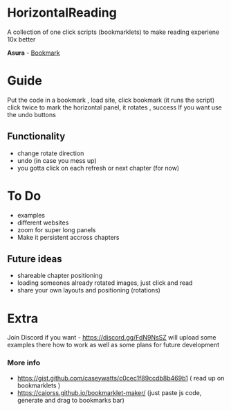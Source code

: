 # HorizontalReading
A collection of one click scripts (bookmarklets) to make reading experiene 10x better

**Asura** - [Bookmark](javascript:(function()%7Blet%20appendedCanvases%20%3D%20%5B%5D%3B%20%0Alet%20rotationDirection%20%3D%20'clockwise'%3B%20%0A%0Afunction%20doImages()%20%7B%0A%20%20const%20upperImage%20%3D%20selection.upper.image%3B%0A%20%20const%20lowerImage%20%3D%20selection.lower.image%3B%0A%0A%20%20if%20(!upperImage.complete%20%7C%7C%20!lowerImage.complete)%20%7B%0A%20%20%20%20console.error(%22One%20or%20both%20images%20are%20not%20fully%20loaded.%22)%3B%0A%20%20%20%20return%3B%0A%20%20%7D%0A%0A%20%20const%20upperPageNum%20%3D%20selection.upper.pageNumber%3B%0A%20%20const%20lowerPageNum%20%3D%20selection.lower.pageNumber%3B%0A%0A%20%20const%20canvas%20%3D%20document.createElement('canvas')%3B%0A%20%20const%20ctx%20%3D%20canvas.getContext('2d')%3B%0A%0A%20%20let%20totalWidth%20%3D%200%3B%0A%20%20let%20totalHeight%20%3D%200%3B%0A%0A%20%20const%20fullWidth%20%3D%20window.outerWidth%3B%0A%0A%20%20scaleFactor%20%3D%201%0A%0A%20%20if%20(upperPageNum%20%3D%3D%3D%20lowerPageNum)%20%7B%0A%0A%20%20%20%20const%20img%20%3D%20selection.upper.image%3B%0A%20%20%20%20imageWidth%20%3D%20img.width%3B%0A%20%20%20%20imageHeight%20%3D%20selection.lower.y%20-%20selection.upper.y%20%0A%0A%20%20%20%20totalWidth%20%3D%20imageWidth%3B%0A%20%20%20%20totalHeight%20%3D%20imageHeight%3B%0A%0A%20%20%20%20if%20(totalHeight%20%3E%20fullWidth)%20%7B%0A%20%20%20%20%20%20%20%20%20%20scaleFactor%20%3D%20fullWidth%20%2F%20totalHeight%3B%0A%20%20%20%20%20%20%20%20%20%20totalHeight%20%3D%20totalHeight%20*%20scaleFactor%3B%20%0A%20%20%20%20%20%20%20%20%20%20totalWidth%20%3D%20%20totalWidth%20%20*%20scaleFactor%3B%0A%20%20%20%20%7D%20%0A%0A%20%20%20%20canvas.width%20%3D%20totalWidth%3B%0A%20%20%20%20canvas.height%20%3D%20totalHeight%3B%0A%0A%20%20%20%20ctx.drawImage(img%2C%200%2C%20selection.upper.y%2C%20imageWidth%2C%20imageHeight%2C%200%2C%200%2C%20imageWidth%20*%20scaleFactor%20%2C%20imageHeight%20*%20scaleFactor)%3B%0A%0A%20%20%7D%0A%0A%20%20else%20%7B%0A%0A%20%20%20%20const%20startPage%20%3D%20upperPageNum%3B%0A%20%20%20%20const%20endPage%20%3D%20%20%20lowerPageNum%3B%0A%0A%20%20%20%20totalWidth%20%3D%20Math.max(upperImage.width%2C%20lowerImage.width)%3B%0A%0A%20%20%20%20const%20s_height%20%3D%20upperImage.height%20-%20selection.upper.y%0A%20%20%20%20totalHeight%20%3D%20s_height%20%0A%0A%20%20%20%20const%20lower_s_height%20%3D%20selection.lower.y%3B%0A%20%20%20%20totalHeight%20%2B%3D%20lower_s_height%0A%0A%20%20%20%20if%20(totalHeight%20%3E%20fullWidth)%20%7B%0A%20%20%20%20%20%20%20%20%20%20scaleFactor%20%3D%20fullWidth%20%2F%20totalHeight%3B%0A%20%20%20%20%20%20%20%20%20%20totalHeight%20%3D%20totalHeight%20*%20scaleFactor%3B%20%0A%20%20%20%20%20%20%20%20%20%20totalWidth%20%3D%20%20totalWidth%20%20*%20scaleFactor%3B%0A%20%20%20%20%20%20%20%20%7D%20%0A%0A%20%20%20%20canvas.width%20%3D%20totalWidth%3B%0A%20%20%20%20canvas.height%20%3D%20totalHeight%3B%0A%0A%20%20%20%20ctx.drawImage(upperImage%2C%200%2C%20selection.upper.y%2C%20upperImage.width%2C%20s_height%2C%200%2C%200%2C%20upperImage.width%20*%20scaleFactor%2C%20s_height%20*%20scaleFactor)%3B%0A%0A%20%20%20%20let%20currentYPosition%20%3D%20s_height%20*%20scaleFactor%3B%20%0A%0A%20%20%20%20ctx.drawImage(lowerImage%2C%200%2C%200%2C%20upperImage.width%2C%20lower_s_height%2C%200%2C%20currentYPosition%2C%20upperImage.width%20*%20scaleFactor%2C%20lower_s_height%20*%20scaleFactor)%3B%0A%0A%20%20%7D%0A%0A%20%20const%20rotatedCanvas%20%3D%20document.createElement('canvas')%3B%0A%20%20const%20rotatedCtx%20%3D%20rotatedCanvas.getContext('2d')%3B%0A%0A%20%20rotatedCanvas.width%20%3D%20totalHeight%3B%20%20%0A%20%20rotatedCanvas.height%20%3D%20totalWidth%3B%20%20%0A%0A%20%20rotatedCtx.translate(rotatedCanvas.width%20%2F%202%2C%20rotatedCanvas.height%20%2F%202)%3B%20%20%0A%0A%20%20%20%20if%20(rotationDirection%20%3D%3D%3D%20'clockwise')%20%7B%0A%20%20%20%20%20%20%20%20rotatedCtx.rotate(Math.PI%20%2F%202)%3B%20%20%0A%20%20%20%20%7D%20else%20%7B%0A%20%20%20%20%20%20%20%20rotatedCtx.rotate(-Math.PI%20%2F%202)%3B%20%20%0A%20%20%20%20%7D%20%0A%0A%20%20rotatedCtx.drawImage(canvas%2C%20-canvas.width%20%2F%202%2C%20-canvas.height%20%2F%202)%3B%0A%0A%20%20rotatedCanvas.style.position%20%3D%20'absolute'%3B%20%20%0A%0A%20%20let%20centerX%20%3D%20(fullWidth%20-%20rotatedCanvas.width)%20%2F%202%3B%0A%0A%20%20rotatedCanvas.style.left%20%3D%20%60%24%7BcenterX%7Dpx%60%3B%0A%0A%20%20let%20positionOffset%20%3D%20selection.lower.y%20%3B%0A%0A%20%20rotatedCanvas.style.top%20%3D%20%60%24%7BlowerImage.offsetTop%20%2B%20positionOffset%20-%20(rotatedCanvas.height)%7Dpx%60%3B%20%20%20%0A%0A%20%20rotatedCanvas.style.zIndex%20%3D%20'100'%3B%20%20%0A%0A%20%20document.body.appendChild(rotatedCanvas)%3B%20%20%0A%20%20appendedCanvases.push(rotatedCanvas)%3B%0A%0A%20%20rotatedCanvas.style.marginTop%20%3D%20'20px'%3B%0A%20%20rotatedCanvas.style.border%20%3D%20'1px%20solid%20%23000'%3B%20%0A%20%20rotatedCanvas.style.overflowX%20%3D%20%22scroll%22%3B%20%0A%20%20rotatedCanvas.style.whiteSpace%20%3D%20%22nowrap%22%3B%20%0A%0A%20%20console.log('Canvas%20rendered.')%3B%0A%7D%0A%0Aselection%20%3D%20%7B%0A%20%20%20%20%20%20%20%20upper%3A%20null%2C%0A%20%20%20%20%20%20%20%20lower%3A%20null%2C%0A%20%20%20%20%7D%3B%0A%0Afunction%20start()%20%7B%0A%0A%20%20%20%20function%20selectRegion(event)%20%7B%0A%20%20%20%20%20%20%20%20const%20img%20%3D%20event.target%3B%20%0A%20%20%20%20%20%20%20%20const%20imageHeight%20%3D%20img.naturalHeight%3B%0A%20%20%20%20%20%20%20%20const%20rect%20%3D%20img.getBoundingClientRect()%3B%0A%20%20%20%20%20%20%20%20const%20imgNumber%20%3D%20img.alt.match(%2F%5Cd%2B%2F)%5B0%5D%3B%0A%0A%20%20%20%20%20%20%20%20const%20yOffset%20%3D%20event.clientY%20-%20rect.top%3B%20%20%0A%0A%20%20%20%20%20%20%20%20if%20(!selection.upper)%20%7B%0A%0A%20%20%20%20%20%20%20%20%20%20%20%20selection.upper%20%3D%20%7B%20image%3Aimg%2C%20pageNumber%3A%20imgNumber%2C%20y%3A%20yOffset%2C%20height%3A%20imageHeight%20%7D%3B%0A%20%20%20%20%20%20%20%20%7D%20else%0A%20%20%20%20%20%20%20%20if%20(!selection.lower)%20%7B%0A%20%20%20%20%20%20%20%20%20%20%20%20selection.lower%20%3D%20%7B%20image%3Aimg%2C%20pageNumber%3A%20imgNumber%2C%20y%3A%20yOffset%2C%20height%3A%20imageHeight%20%7D%3B%0A%20%20%20%20%20%20%20%20%20%20%20%20if%20(selection.lower.pageNumber%20%3C%20selection.upper.pageNumber%20%7C%7C%20(selection.lower.pageNumber%20%3D%3D%3D%20selection.upper.pageNumber%20%26%26%20selection.lower.y%20%3C%20selection.upper.y))%20%7B%0A%0A%20%20%20%20%20%20%20%20%20%20%20%20%20%20%20%20const%20temp%20%3D%20selection.upper%3B%0A%20%20%20%20%20%20%20%20%20%20%20%20%20%20%20%20selection.upper%20%3D%20selection.lower%3B%0A%20%20%20%20%20%20%20%20%20%20%20%20%20%20%20%20selection.lower%20%3D%20temp%3B%0A%20%20%20%20%20%20%20%20%20%20%20%20%7D%0A%0A%20%20%20%20%20%20%20%20%20%20%20%20doImages()%3B%0A%0A%20%20%20%20%20%20%20%20%20%20%20%20selection%20%3D%20%7B%20upper%3A%20null%2C%20lower%3A%20null%20%7D%3B%0A%20%20%20%20%20%20%20%20%7D%0A%20%20%20%20%7D%0A%0A%20%20%20%20function%20initSelection()%20%7B%0A%0A%20%20%20%20%20%20%20%20const%20images%20%3D%20document.querySelectorAll('div.w-full.mx-auto.center%20img')%3B%0A%0A%20%20%20%20%20%20%20%20images.forEach(img%20%3D%3E%20%7B%0A%20%20%20%20%20%20%20%20%20%20%20%20img.removeEventListener('click'%2C%20selectRegion)%3B%20%0A%20%20%20%20%20%20%20%20%20%20%20%20img.addEventListener('click'%2C%20selectRegion%20)%3B%0A%20%20%20%20%20%20%20%20%7D)%3B%0A%0A%20%20%20%20%7D%0A%0A%20%20%20%20initSelection()%3B%0A%0A%20%20%20%20function%20undo()%20%7B%0A%20%20%20%20%20%20if%20(appendedCanvases.length%20%3E%200)%20%7B%0A%20%20%20%20%20%20%20%20const%20lastCanvas%20%3D%20appendedCanvases.pop()%3B%20%20%0A%20%20%20%20%20%20%20%20document.body.removeChild(lastCanvas)%3B%20%20%0A%20%20%20%20%20%20%7D%0A%20%20%20%20%7D%0A%0A%20%20%20%20function%20toggleRotationDirection()%20%7B%0A%20%20%20%20%20%20%20%20rotationDirection%20%3D%20(rotationDirection%20%3D%3D%3D%20'clockwise')%20%3F%20'counterclockwise'%20%3A%20'clockwise'%3B%0A%20%20%20%20%20%20%20%20if%20(rotationDirection%20%3D%3D%3D%20'clockwise')%20%7B%0A%20%20%20%20%20%20%20%20rotateButton.textContent%20%3D%20'Toggle%20Rotation%20Direction%20%E2%86%BB'%3B%0A%20%20%20%20%20%20%20%20%7D%20else%20%7B%0A%20%20%20%20%20%20%20%20%20%20%20%20rotateButton.textContent%20%3D%20'Toggle%20Rotation%20Direction%20%E2%86%BA'%3B%0A%20%20%20%20%20%20%20%20%7D%0A%20%20%20%20%7D%0A%0A%20%20%20%20let%20buttonContainer%20%3D%20document.createElement('div')%3B%0A%20%20%20%20buttonContainer.style.position%20%3D%20'fixed'%3B%0A%20%20%20%20buttonContainer.style.left%20%3D%20'20px'%3B%0A%20%20%20%20buttonContainer.style.bottom%20%3D%20'20px'%3B%0A%20%20%20%20buttonContainer.style.zIndex%20%3D%20'9999'%3B%20%20%0A%20%20%20%20buttonContainer.style.display%20%3D%20'flex'%3B%0A%20%20%20%20buttonContainer.style.flexDirection%20%3D%20'column'%3B%0A%20%20%20%20buttonContainer.style.alignItems%20%3D%20'flex-start'%3B%20%20%0A%20%20%20%20buttonContainer.style.gap%20%3D%20'15px'%3B%20%20%0A%0A%20%20%20%20let%20githubButton%20%3D%20document.createElement('button')%3B%0A%20%20%20%20githubButton.textContent%20%3D%20'GitHub'%3B%0A%20%20%20%20githubButton.style.padding%20%3D%20'12px%2024px'%3B%0A%20%20%20%20githubButton.style.backgroundColor%20%3D%20'%2324292f'%3B%20%20%0A%20%20%20%20githubButton.style.color%20%3D%20'%23fff'%3B%0A%20%20%20%20githubButton.style.border%20%3D%20'none'%3B%0A%20%20%20%20githubButton.style.borderRadius%20%3D%20'8px'%3B%0A%20%20%20%20githubButton.style.fontSize%20%3D%20'16px'%3B%0A%20%20%20%20githubButton.style.fontWeight%20%3D%20'bold'%3B%0A%20%20%20%20githubButton.style.cursor%20%3D%20'pointer'%3B%0A%20%20%20%20githubButton.style.boxShadow%20%3D%20'0%204px%206px%20rgba(0%2C%200%2C%200%2C%200.1)'%3B%0A%20%20%20%20githubButton.onclick%20%3D%20function()%20%7B%0A%20%20%20%20%20%20%20%20window.open('https%3A%2F%2Fgithub.com%2FHorizontalEnjoyer%2FHorizontalReading'%2C%20'_blank')%3B%0A%20%20%20%20%7D%3B%0A%0A%20%20%20%20let%20discordButton%20%3D%20document.createElement('button')%3B%0A%20%20%20%20discordButton.textContent%20%3D%20'Discord'%3B%0A%20%20%20%20discordButton.style.padding%20%3D%20'12px%2024px'%3B%0A%20%20%20%20discordButton.style.backgroundColor%20%3D%20'%237289da'%3B%20%20%0A%20%20%20%20discordButton.style.color%20%3D%20'%23fff'%3B%0A%20%20%20%20discordButton.style.border%20%3D%20'none'%3B%0A%20%20%20%20discordButton.style.borderRadius%20%3D%20'8px'%3B%0A%20%20%20%20discordButton.style.fontSize%20%3D%20'16px'%3B%0A%20%20%20%20discordButton.style.fontWeight%20%3D%20'bold'%3B%0A%20%20%20%20discordButton.style.cursor%20%3D%20'pointer'%3B%0A%20%20%20%20discordButton.style.boxShadow%20%3D%20'0%204px%206px%20rgba(0%2C%200%2C%200%2C%200.1)'%3B%0A%20%20%20%20discordButton.onclick%20%3D%20function()%20%7B%0A%20%20%20%20%20%20%20%20window.open('https%3A%2F%2Fdiscord.gg%2FFdN9NsSZ'%2C%20'_blank')%3B%0A%20%20%20%20%7D%3B%0A%0A%20%20%20%20let%20undoButton%20%3D%20document.createElement('button')%3B%0A%20%20%20%20undoButton.textContent%20%3D%20'Undo%20%E2%86%A9'%3B%0A%20%20%20%20undoButton.style.padding%20%3D%20'12px%2024px'%3B%0A%20%20%20%20undoButton.style.backgroundColor%20%3D%20'%23007bff'%3B%20%20%0A%20%20%20%20undoButton.style.color%20%3D%20'%23fff'%3B%0A%20%20%20%20undoButton.style.border%20%3D%20'none'%3B%0A%20%20%20%20undoButton.style.borderRadius%20%3D%20'8px'%3B%0A%20%20%20%20undoButton.style.fontSize%20%3D%20'16px'%3B%0A%20%20%20%20undoButton.style.fontWeight%20%3D%20'bold'%3B%0A%20%20%20%20undoButton.style.cursor%20%3D%20'pointer'%3B%0A%20%20%20%20undoButton.style.boxShadow%20%3D%20'0%204px%206px%20rgba(0%2C%200%2C%200%2C%200.1)'%3B%0A%20%20%20%20undoButton.onclick%20%3D%20undo%3B%0A%0A%20%20%20%20let%20rotateButton%20%3D%20document.createElement('button')%3B%0A%20%20%20%20rotateButton.textContent%20%3D%20'Toggle%20Rotation%20Direction'%3B%0A%20%20%20%20rotateButton.style.padding%20%3D%20'12px%2024px'%3B%0A%20%20%20%20rotateButton.style.backgroundColor%20%3D%20'%2328a745'%3B%20%0A%20%20%20%20rotateButton.style.color%20%3D%20'%23fff'%3B%0A%20%20%20%20rotateButton.style.border%20%3D%20'none'%3B%0A%20%20%20%20rotateButton.style.borderRadius%20%3D%20'8px'%3B%0A%20%20%20%20rotateButton.style.fontSize%20%3D%20'16px'%3B%0A%20%20%20%20rotateButton.style.cursor%20%3D%20'pointer'%3B%0A%20%20%20%20rotateButton.onclick%20%3D%20toggleRotationDirection%3B%0A%0A%20%20%20%20buttonContainer.appendChild(githubButton)%3B%0A%20%20%20%20buttonContainer.appendChild(discordButton)%3B%0A%20%20%20%20buttonContainer.appendChild(undoButton)%3B%0A%20%20%20%20buttonContainer.appendChild(rotateButton)%3B%0A%0A%20%20%20%20document.body.appendChild(buttonContainer)%3B%0A%7D%0A%0Astart()%7D)()%3B)

# Guide
Put the code in a bookmark , load site, click bookmark (it runs the script) 
click twice to mark the horizontal panel, it rotates , success 
If you want use the undo buttons

## Functionality
- change rotate direction
- undo (in case you mess up)
- you gotta click on each refresh or next chapter (for now)


# To Do 
 - examples
 - different websites
 - zoom for super long panels
 - Make it persistent accross chapters

## Future ideas
 - shareable chapter positioning
 - loading someones already rotated images, just click and read
 - share your own layouts and positioning (rotations) 


# Extra

Join Discord if you want - https://discord.gg/FdN9NsSZ 
 will upload some examples there how to work
 as well as some plans for future development

### More info
 - https://gist.github.com/caseywatts/c0cec1f89ccdb8b469b1    ( read up on bookmarklets ) 
 - https://caiorss.github.io/bookmarklet-maker/   (just paste js code, generate and drag to bookmarks bar)
